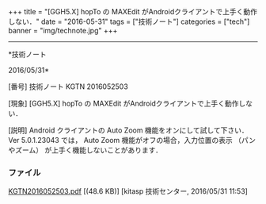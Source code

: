 ﻿+++
title = "[GGH5.X] hopTo の MAXEdit がAndroidクライアントで上手く動作しない．"
date = "2016-05-31"
tags = ["技術ノート"]
categories = ["tech"]
banner = "img/technote.jpg"
+++

-----------------------------------------------------------------------------------------------------------------------------

*技術ノート

2016/05/31*


[番号]
技術ノート KGTN 2016052503

[現象]
[GGH5.X] hopTo の MAXEdit がAndroidクライアントで上手く動作しない．

[説明]
Android クライアントの Auto Zoom 機能をオンにして試して下さい． Ver
5.0.1.23043 では， Auto Zoom 機能がオフの場合，入力位置の表示
（パンやズーム） が上手く機能しないことがあります．


### ファイル

 
 


[KGTN2016052503.pdf](http://techreport.kitasp.net/attachments/download/2629/KGTN2016052503.pdf)
 [(48.6 KB)] [kitasp 技術センター, 2016/05/31
11:53]


 


 

